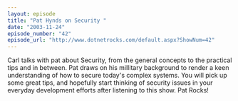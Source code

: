 ```yaml
---
layout: episode
title: "Pat Hynds on Security "
date: "2003-11-24"
episode_number: "42"
episode_url: "http://www.dotnetrocks.com/default.aspx?ShowNum=42"
---
```


Carl talks with pat about Security, from the general concepts to the practical tips and in between. Pat draws on his millitary background to render a keen understanding of how to secure today's complex systems. You will pick up some great tips, and hopefully start thinking of security issues in your everyday development efforts after listening to this show. Pat Rocks! 


